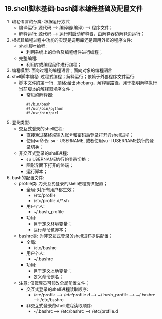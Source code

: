 ## 19.shell脚本基础-bash脚本编程基础及配置文件

1. 编程语言的分类: 根据运行方式
    + 编译运行: 源代码 --> 编译器(编译) --> 程序文件；
    + 解释运行: 源代码 --> 运行时启动解释器，由解释器边解释边运行；
2. 根据其编程过程中功能的实现是调用库还是调用外部的程序文件:
    + shell脚本编程: 
        + 利用系统上的命令及编程组件进行编程；
    + 完整编程: 
        + 利用库或编程组件进行编程；
3. 编程模型: 面向过程的编程语言；面向对象的编程语言
4. shell脚本编程: 过程式编程；解释运行；依赖于外部程序文件运行:
    + 脚本文件的第一行，顶格:给出shebang，解释器路径，用于指明解释执行当前脚本的解释器程序文件；
        + 常见的解释器:
            ``` shell 
            #!/bin/bash
            #!/usr/bin/python
            #!/usr/bin/perl
            ```
5. 登录类型:
    + 交互式登录的shell进程:
        + 直接通过某终端输入账号和密码后登录打开的shell进程；
        + 使用su命令: su - USERNAME, 或者使用su -l USERNAME执行的登录切换；
    + 非交互式登录的shell进程:
        + su USERNAME执行的登录切换；
        + 图形界面下打开的终端；
        + 运行脚本；
6. bash的配置文件:
    + profile类: 为交互式登录的shell进程提供配置；
        + 全局: 对所有用户都生效；
            + /etc/profile
            + /etc/profile.d/*.sh
        + 用户个人:
            + ~/.bash_profile
        + 功用: 
            + 用于定义环境变量；
            + 运行命令或脚本；
    + bashrc类: 为非交互式登录的shell进程提供配置；
        + 全局:
            + /etc/bashrc
        + 用户个人:
            + ~/.bashrc
        + 功用: 
            + 用于定义本地变量；
            + 定义命令别名；
    + 注意: 仅管理员可修改全局配置文件；
        + 交互式登录的shell进程读取顺序: 
            + /etc/profile --> /etc/profile.d --> ~/.bash_profile --> ~/.bashrc --> /etc/bashrc
        + 非交互式登录的shell进程读取顺序: 
            + ~/.bashrc --> /etc/bashrc --> /etc/profile.d
